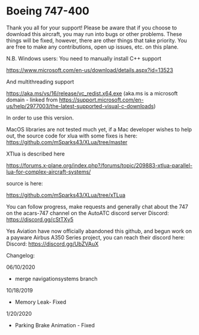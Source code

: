 # Boeing 747-400

Thank you all for your support! Please be aware that if you choose to download this aircraft, you may run into bugs or other problems. These things will be fixed, however, there are other things that take priority. You are free to make any contributions, open up issues, etc. on this plane.

N.B. Windows users:
You need to manually install C++ support

https://www.microsoft.com/en-us/download/details.aspx?id=13523

And multithreading support

https://aka.ms/vs/16/release/vc_redist.x64.exe (aka.ms is a microsoft domain - linked from https://support.microsoft.com/en-us/help/2977003/the-latest-supported-visual-c-downloads)

In order to use this version.

MacOS libraries are not tested much yet, if a Mac developer wishes to help out, the source code for xlua with some fixes is here:
https://github.com/mSparks43/XLua/tree/master

XTlua is described here

https://forums.x-plane.org/index.php?/forums/topic/209883-xtlua-parallel-lua-for-complex-aircraft-systems/

source is here:

https://github.com/mSparks43/XLua/tree/xTLua

You can follow progress, make requests and generally chat about the 747 on the acars-747 channel on the AutoATC discord server
Discord: https://discord.gg/cStTXy5

Yes Aviation have now officially abandoned this github, and begun work on a payware Airbus A350 Series project, you can reach their discord here:
Discord: https://discord.gg/UbZVAuX

Changelog:

06/10/2020
* merge navigationsystems branch

10/18/2019
* Memory Leak- Fixed

1/20/2020
* Parking Brake Animation - Fixed
